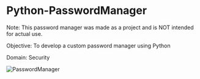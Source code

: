 # Python-PasswordManager
Note: This password manager was made as a project and is NOT intended for actual use.

Objective: To develop a custom password manager using Python

Domain:  Security


![PasswordManager](https://user-images.githubusercontent.com/68540614/96206683-c241b180-0f69-11eb-8ac1-0d996a8e15b2.gif)

